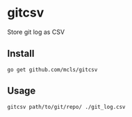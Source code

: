# gitcsv

Store git log as CSV

## Install

```
go get github.com/mcls/gitcsv
```

## Usage

```
gitcsv path/to/git/repo/ ./git_log.csv
```
